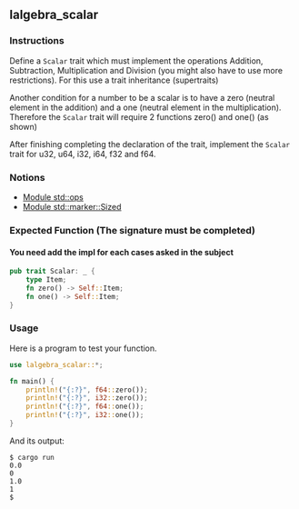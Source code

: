 ## lalgebra_scalar

### Instructions

Define a `Scalar` trait which must implement the operations Addition, Subtraction, Multiplication and Division (you might also have to use more restrictions). For this use a trait inheritance (supertraits)

Another condition for a number to be a scalar is to have a zero (neutral element in the addition) and a one (neutral element in the multiplication). Therefore the `Scalar` trait will require 2 functions zero() and one() (as shown)

After finishing completing the declaration of the trait, implement the `Scalar` trait for u32, u64, i32, i64, f32 and f64.

### Notions

- [Module std::ops](https://doc.rust-lang.org/std/ops/index.html)
- [Module std::marker::Sized](https://doc.rust-lang.org/std/marker/trait.Sized.html)

### Expected Function (The signature must be completed)

#### You need add the impl for each cases asked in the subject

```rust
pub trait Scalar: _ {
	type Item;
	fn zero() -> Self::Item;
	fn one() -> Self::Item;
}
```

### Usage

Here is a program to test your function.

```rust
use lalgebra_scalar::*;

fn main() {
	println!("{:?}", f64::zero());
	println!("{:?}", i32::zero());
	println!("{:?}", f64::one());
	println!("{:?}", i32::one());
}
```

And its output:

```console
$ cargo run
0.0
0
1.0
1
$
```

